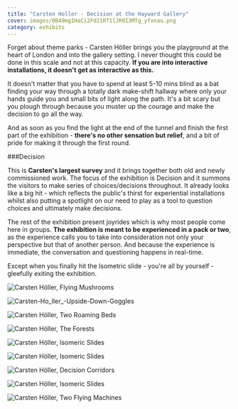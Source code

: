 ```yaml
---
title: "Carsten Holler - Decision at the Hayward Gallery"
cover: images/0B49mgIHaCi2Fd21RT1lJR0I3MTg_yfxnau.png
category: exhibits
---
```


Forget about theme parks - Carsten Höller brings you the playground at the heart of London and into the gallery setting. I never thought this could be done in this scale and not at this capacity. **If you are into interactive installations, it doesn't get as interactive as this.**

It doesn't matter that you have to spend at least 5-10 mins blind as a bat finding your way through a totally dark make-shift hallway where only your hands guide you and small bits of light along the path. It's a bit scary but you plough through because you muster up the courage and make the decision to go all the way.

And as soon as you find the light at the end of the tunnel and finish the first part of the exhibition - **there's no other sensation but relief**, and a bit of pride for making it through the first round.

###Decision

This is **Carsten's largest survey** and it brings together both old and newly commissioned work. The focus of the exhibition is Decision and it summons the visitors to make series of choices/decisions throughout. It already looks like a big hit - which reflects the public's thirst for experiential installations whilst also putting a spotlight on our need to play as a tool to question choices and ultimately make decisions.

The rest of the exhibition present joyrides which is why most people come here in groups. **The exhibition is meant to be experienced in a pack or two**, as the experience calls you to take into consideration not only your perspective but that of another person. And because the experience is immediate, the conversation and questioning happens in real-time.

Except when you finally hit the Isometric slide - you're all by yourself - gleefully exiting the exhibition.

![Carsten Höller, Flying Mushrooms](./images/Carsten-Ho_z0pm4e.png "Carsten Höller, Flying Mushrooms, 2015 © Carsten Höller. Installation View Carsten Höller l Decision, Hayward Gallery, London 2015. Courtesy of the artist, Photo © Linda Nylind")

![Carsten-Ho_ller_-Upside-Down-Goggles](./images/Carsten-Ho_ller_-Upside-Down-Goggles_-2015-_-Carsten-Ho_ller.-Installation-View-Carsten-Ho_ller-l-Decision_-Hayward-Gallery_-London-2015.-Courtesy-of-the-artist_-Photo-_-Linda-Nylind_y6uomj.png "Carsten Höller, Upside Down Goggles, 2015 © Carsten Höller. Installation View Carsten Höller l Decision, Hayward Gallery, London 2015. Courtesy of the artist, Photo © Linda Nylind")

![Carsten Höller, Two Roaming Beds](./images/0B49mgIHaCi2FSDQxQ01hdnJBMDQ_vhegpt.png "Carsten Höller, Two Roaming Beds (Grey), 2015. © Carsten Höller. Produced with Bonniers Konsthall, Stockholm, and HangarBicocca, Milano. Installation view: Carsten Höller: Decision, Hayward Gallery, London, 2015. Photo  © David Levene copy")

![Carsten Höller, The Forests](./images/0B49mgIHaCi2FeE9mX3NLZTZKRjQ_oyncqq.png "Carsten Höller, The Forests, 2002/2015 © Carsten Höller. Installation View Carsten Höller l Decision, Hayward Gallery, London 2015. Courtesy of the artist and Air de Paris. Photo © Linda Nylind")

![Carsten Höller, Isomeric Slides](./images/0B49mgIHaCi2Fd21RT1lJR0I3MTg_yfxnau.png "Carsten Höller, Isomeric Slides, 2015 © Carsten Höller. Installation View Carsten Höller l Decision, Hayward Gallery, London 2015. Courtesy of the artist and LUMA Foundation Photo © Linda Nylind")

![Carsten Höller, Isomeric Slides](./images/0B49mgIHaCi2FdUZHZ1V2aGRxSFE_cdabrv.png "Carsten Höller, Isomeric Slides, 2015 during installation of Carsten Höller: Decision at Hayward Gallery, Courtesy the artist and LUMA Foundation. Photo David Levene")

![Carsten Höller, Decision Corridors](./images/Carsten-Ho_ller_-Decision-Corridors_-2015-_-Carsten-Ho_ller.-Installation-View-Carsten-Ho_ller-l-Decision_-Hayward-Gallery_-London-2015.-Courtesy-of-the-artist_-Photo-_-Linda-Nylind_cvpnpu.png "Carsten Höller, Decision Corridors, 2015 © Carsten Höller. Installation View Carsten Höller l Decision, Hayward Gallery, London 2015. Courtesy of the artist, Photo © Linda Nylind")

![Carsten Höller, Isomeric Slides](./images/0B49mgIHaCi2FUW9icllRckh2eDQ_vme6kn.png "Carsten Höller, Isomeric Slides, 2015 © Carsten Höller. Installation View Carsten Höller l Decision, Hayward Gallery, London 2015. Courtesy of the artist and LUMA Foundation Photo © Linda Nylind")

![Carsten Höller, Two Flying Machines](./images/0B49mgIHaCi2FXzZtMFZsc0lYUzg_ywvtk2.png "Carsten Höller, Two Flying Machines, 2015 © Carsten Höller. Installation View Carsten Höller l Decision, Hayward Gallery, London 2015. Courtesy of the artist and Gagosian Gallery. Photo © Ela Bialkowska, OKNO studio")
